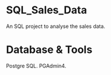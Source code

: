 # SQL_Sales_Data
An SQL project to analyse the sales data.


# Database & Tools
Postgre SQL.
PGAdmin4.

